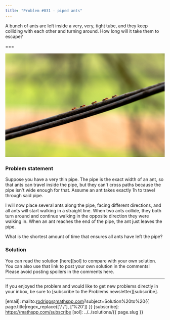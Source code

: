 ```yaml
---
title: "Problem #031 - piped ants"
---
```


A bunch of ants are left inside a very, very, tight tube,
and they keep colliding with each other and turning around.
How long will it take them to escape?

===

![](thumbnail.png "Photo by Lorenz Lippert on Unsplash.")


### Problem statement

Suppose you have a very thin pipe.
The pipe is the exact width of an ant, so that ants
can travel inside the pipe, but they can't cross paths because
the pipe isn't wide enough for that.
Assume an ant takes exactly 1h to travel through said pipe.

I will now place several ants along the pipe, facing different
directions, and all ants will start walking in a straight line.
When two ants collide, they both turn around and continue
walking in the opposite direction they were walking in.
When an ant reaches the end of the pipe, the ant just leaves the pipe.

What is the shortest amount of time that ensures all ants have left the pipe?


### Solution

You can read the solution [here][sol] to compare with your own solution.
You can also use that link to post your own solution in the comments! Please avoid posting spoilers in the comments here.

---

If you enjoyed the problem and would like to get new problems directly in your inbox, be sure to [subscribe to the Problems newsletter][subscribe].

[email]: mailto:rodrigo@mathspp.com?subject=Solution%20to%20{{ page.title|regex_replace(['/ /'], ['%20']) }}
[subscribe]: https://mathspp.com/subscribe
[sol]: ../../solutions/{{ page.slug }}

